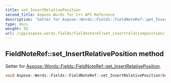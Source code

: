 ```yaml
---
title: set_InsertRelativePosition
second_title: Aspose.Words for C++ API Reference
description: 'Setter for Aspose::Words::Fields::FieldNoteRef::get_InsertRelativePosition.'
type: docs
weight: 92
url: /cpp/aspose.words.fields/fieldnoteref/set_insertrelativeposition/
---
```

## FieldNoteRef::set_InsertRelativePosition method


Setter for [Aspose::Words::Fields::FieldNoteRef::get_InsertRelativePosition](../get_insertrelativeposition/).

```cpp
void Aspose::Words::Fields::FieldNoteRef::set_InsertRelativePosition(bool value)
```

